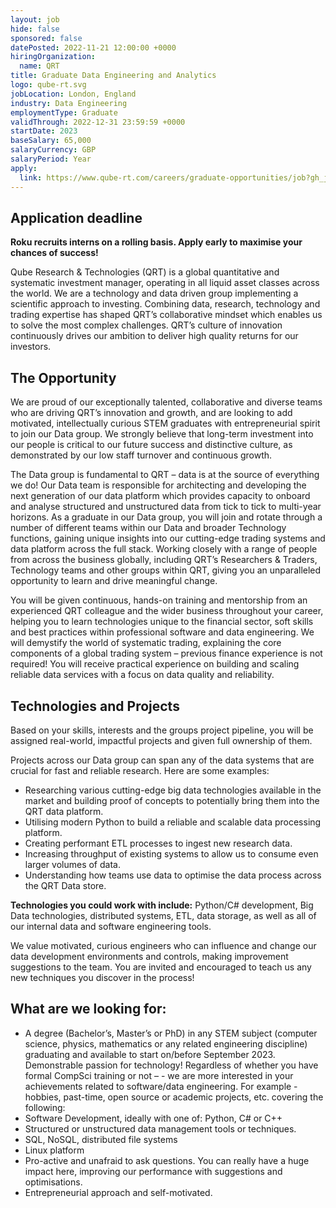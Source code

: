 ```yaml
---
layout: job
hide: false
sponsored: false
datePosted: 2022-11-21 12:00:00 +0000
hiringOrganization:
  name: QRT
title: Graduate Data Engineering and Analytics
logo: qube-rt.svg
jobLocation: London, England
industry: Data Engineering
employmentType: Graduate
validThrough: 2022-12-31 23:59:59 +0000
startDate: 2023
baseSalary: 65,000
salaryCurrency: GBP
salaryPeriod: Year
apply:
  link: https://www.qube-rt.com/careers/graduate-opportunities/job?gh_jid=6495191002
---
```


## Application deadline
**Roku recruits interns on a rolling basis. Apply early to maximise your chances of success!**


Qube Research & Technologies (QRT) is a global quantitative and systematic investment manager, operating in all liquid asset classes across the world. We are a technology and data driven group implementing a scientific approach to investing. Combining data, research, technology and trading expertise has shaped QRT’s collaborative mindset which enables us to solve the most complex challenges. QRT’s culture of innovation continuously drives our ambition to deliver high quality returns for our investors.


## The Opportunity
We are proud of our exceptionally talented, collaborative and diverse teams who are driving QRT’s innovation and growth, and are looking to add motivated, intellectually curious STEM graduates with entrepreneurial spirit to join our Data group. We strongly believe that long-term investment into our people is critical to our future success and distinctive culture, as demonstrated by our low staff turnover and continuous growth.

The Data group is fundamental to QRT – data is at the source of everything we do! Our Data team is responsible for architecting and developing the next generation of our data platform which provides capacity to onboard and analyse structured and unstructured data from tick to tick to multi-year horizons. As a graduate in our Data group, you will join and rotate through a number of different teams within our Data and broader Technology functions, gaining unique insights into our cutting-edge trading systems and data platform across the full stack. Working closely with a range of people from across the business globally, including QRT’s Researchers & Traders, Technology teams and other groups within QRT, giving you an unparalleled opportunity to learn and drive meaningful change.

You will be given continuous, hands-on training and mentorship from an experienced QRT colleague and the wider business throughout your career, helping you to learn technologies unique to the financial sector, soft skills and best practices within professional software and data engineering. We will demystify the world of systematic trading, explaining the core components of a global trading system – previous finance experience is not required! You will receive practical experience on building and scaling reliable data services with a focus on data quality and reliability.


## Technologies and Projects
Based on your skills, interests and the groups project pipeline, you will be assigned real-world, impactful projects and given full ownership of them.

Projects across our Data group can span any of the data systems that are crucial for fast and reliable research. Here are some examples:
- Researching various cutting-edge big data technologies available in the market and building proof of concepts to potentially bring them into the QRT data platform.
- Utilising modern Python to build a reliable and scalable data processing platform.
- Creating performant ETL processes to ingest new research data.
- Increasing throughput of existing systems to allow us to consume even larger volumes of data.
- Understanding how teams use data to optimise the data process across the QRT Data store.

**Technologies you could work with include:** Python/C# development, Big Data technologies, distributed systems, ETL, data storage, as well as all of our internal data and software engineering tools.

We value motivated, curious engineers who can influence and change our data development environments and controls, making improvement suggestions to the team. You are invited and encouraged to teach us any new techniques you discover in the process!


## What are we looking for:
- A degree (Bachelor’s, Master’s or PhD) in any STEM subject (computer science, physics, mathematics or any related engineering discipline) graduating and available to start on/before September 2023.
Demonstrable passion for technology! Regardless of whether you have formal CompSci training or not – - we are more interested in your achievements related to software/data engineering. For example - hobbies, past-time, open source or academic projects, etc. covering the following:
- Software Development, ideally with one of: Python, C# or C++
- Structured or unstructured data management tools or techniques.
- SQL, NoSQL, distributed file systems
- Linux platform
- Pro-active and unafraid to ask questions. You can really have a huge impact here, improving our performance with suggestions and optimisations.
- Entrepreneurial approach and self-motivated.